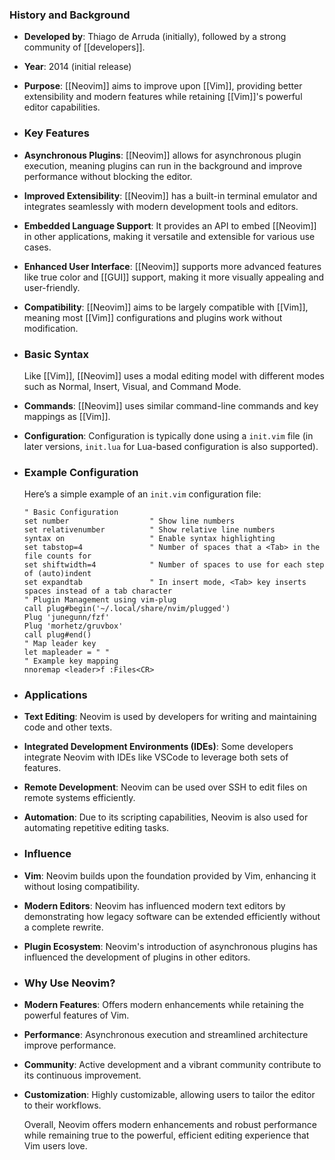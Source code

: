 ### **History and Background**
- **Developed by**: Thiago de Arruda (initially), followed by a strong community of [[developers]].
- **Year**: 2014 (initial release)
- **Purpose**: [[Neovim]] aims to improve upon [[Vim]], providing better extensibility and modern features while retaining [[Vim]]'s powerful editor capabilities.
- ### **Key Features**
- **Asynchronous Plugins**: [[Neovim]] allows for asynchronous plugin execution, meaning plugins can run in the background and improve performance without blocking the editor.
- **Improved Extensibility**: [[Neovim]] has a built-in terminal emulator and integrates seamlessly with modern development tools and editors.
- **Embedded Language Support**: It provides an API to embed [[Neovim]] in other applications, making it versatile and extensible for various use cases.
- **Enhanced User Interface**: [[Neovim]] supports more advanced features like true color and [[GUI]] support, making it more visually appealing and user-friendly.
- **Compatibility**: [[Neovim]] aims to be largely compatible with [[Vim]], meaning most [[Vim]] configurations and plugins work without modification.
- ### **Basic Syntax**
  
  Like [[Vim]], [[Neovim]] uses a modal editing model with different modes such as Normal, Insert, Visual, and Command Mode.
- **Commands**: [[Neovim]] uses similar command-line commands and key mappings as [[Vim]].
- **Configuration**: Configuration is typically done using a `init.vim` file (in later versions, `init.lua` for Lua-based configuration is also supported).
- ### **Example Configuration**
  
  Here’s a simple example of an `init.vim` configuration file:
  
  ```vim
  " Basic Configuration
  set number                  " Show line numbers
  set relativenumber          " Show relative line numbers
  syntax on                   " Enable syntax highlighting
  set tabstop=4               " Number of spaces that a <Tab> in the file counts for
  set shiftwidth=4            " Number of spaces to use for each step of (auto)indent
  set expandtab               " In insert mode, <Tab> key inserts spaces instead of a tab character
  " Plugin Management using vim-plug
  call plug#begin('~/.local/share/nvim/plugged')
  Plug 'junegunn/fzf'
  Plug 'morhetz/gruvbox'
  call plug#end()
  " Map leader key
  let mapleader = " "
  " Example key mapping
  nnoremap <leader>f :Files<CR>
  ```
- ### **Applications**
- **Text Editing**: Neovim is used by developers for writing and maintaining code and other texts.
- **Integrated Development Environments (IDEs)**: Some developers integrate Neovim with IDEs like VSCode to leverage both sets of features.
- **Remote Development**: Neovim can be used over SSH to edit files on remote systems efficiently.
- **Automation**: Due to its scripting capabilities, Neovim is also used for automating repetitive editing tasks.
- ### **Influence**
- **Vim**: Neovim builds upon the foundation provided by Vim, enhancing it without losing compatibility.
- **Modern Editors**: Neovim has influenced modern text editors by demonstrating how legacy software can be extended efficiently without a complete rewrite.
- **Plugin Ecosystem**: Neovim's introduction of asynchronous plugins has influenced the development of plugins in other editors.
- ### **Why Use Neovim?**
- **Modern Features**: Offers modern enhancements while retaining the powerful features of Vim.
- **Performance**: Asynchronous execution and streamlined architecture improve performance.
- **Community**: Active development and a vibrant community contribute to its continuous improvement.
- **Customization**: Highly customizable, allowing users to tailor the editor to their workflows.
  
  Overall, Neovim offers modern enhancements and robust performance while remaining true to the powerful, efficient editing experience that Vim users love.